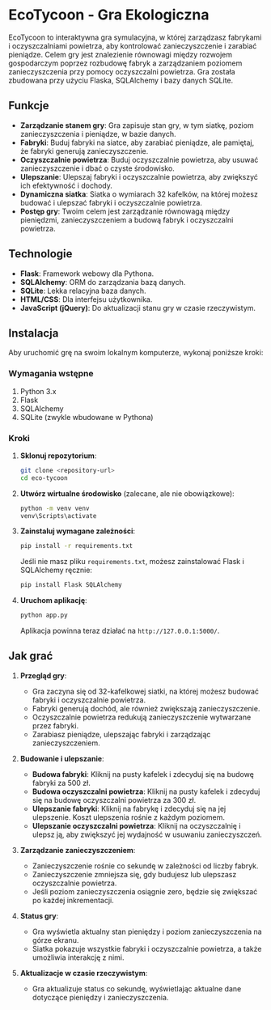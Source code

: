 # EcoTycoon - Gra Ekologiczna

EcoTycoon to interaktywna gra symulacyjna, w której zarządzasz fabrykami i oczyszczalniami powietrza, aby kontrolować zanieczyszczenie i zarabiać pieniądze. Celem gry jest znalezienie równowagi między rozwojem gospodarczym poprzez rozbudowę fabryk a zarządzaniem poziomem zanieczyszczenia przy pomocy oczyszczalni powietrza. Gra została zbudowana przy użyciu Flaska, SQLAlchemy i bazy danych SQLite.

## Funkcje

- **Zarządzanie stanem gry**: Gra zapisuje stan gry, w tym siatkę, poziom zanieczyszczenia i pieniądze, w bazie danych.
- **Fabryki**: Buduj fabryki na siatce, aby zarabiać pieniądze, ale pamiętaj, że fabryki generują zanieczyszczenie.
- **Oczyszczalnie powietrza**: Buduj oczyszczalnie powietrza, aby usuwać zanieczyszczenie i dbać o czyste środowisko.
- **Ulepszanie**: Ulepszaj fabryki i oczyszczalnie powietrza, aby zwiększyć ich efektywność i dochody.
- **Dynamiczna siatka**: Siatka o wymiarach 32 kafelków, na której możesz budować i ulepszać fabryki i oczyszczalnie powietrza.
- **Postęp gry**: Twoim celem jest zarządzanie równowagą między pieniędzmi, zanieczyszczeniem a budową fabryk i oczyszczalni powietrza.

## Technologie

- **Flask**: Framework webowy dla Pythona.
- **SQLAlchemy**: ORM do zarządzania bazą danych.
- **SQLite**: Lekka relacyjna baza danych.
- **HTML/CSS**: Dla interfejsu użytkownika.
- **JavaScript (jQuery)**: Do aktualizacji stanu gry w czasie rzeczywistym.

## Instalacja

Aby uruchomić grę na swoim lokalnym komputerze, wykonaj poniższe kroki:

### Wymagania wstępne

1. Python 3.x
2. Flask
3. SQLAlchemy
4. SQLite (zwykle wbudowane w Pythona)

### Kroki

1. **Sklonuj repozytorium**:

    ```bash
    git clone <repository-url>
    cd eco-tycoon
    ```

2. **Utwórz wirtualne środowisko** (zalecane, ale nie obowiązkowe):

    ```bash
    python -m venv venv
    venv\Scripts\activate
    ```

3. **Zainstaluj wymagane zależności**:

    ```bash
    pip install -r requirements.txt
    ```

    Jeśli nie masz pliku `requirements.txt`, możesz zainstalować Flask i SQLAlchemy ręcznie:

    ```bash
    pip install Flask SQLAlchemy
    ```

4. **Uruchom aplikację**:

    ```bash
    python app.py
    ```

    Aplikacja powinna teraz działać na `http://127.0.0.1:5000/`.

## Jak grać

1. **Przegląd gry**:
    - Gra zaczyna się od 32-kafelkowej siatki, na której możesz budować fabryki i oczyszczalnie powietrza.
    - Fabryki generują dochód, ale również zwiększają zanieczyszczenie.
    - Oczyszczalnie powietrza redukują zanieczyszczenie wytwarzane przez fabryki.
    - Zarabiasz pieniądze, ulepszając fabryki i zarządzając zanieczyszczeniem.

2. **Budowanie i ulepszanie**:
    - **Budowa fabryki**: Kliknij na pusty kafelek i zdecyduj się na budowę fabryki za 500 zł.
    - **Budowa oczyszczalni powietrza**: Kliknij na pusty kafelek i zdecyduj się na budowę oczyszczalni powietrza za 300 zł.
    - **Ulepszanie fabryki**: Kliknij na fabrykę i zdecyduj się na jej ulepszenie. Koszt ulepszenia rośnie z każdym poziomem.
    - **Ulepszanie oczyszczalni powietrza**: Kliknij na oczyszczalnię i ulepsz ją, aby zwiększyć jej wydajność w usuwaniu zanieczyszczeń.

3. **Zarządzanie zanieczyszczeniem**:
    - Zanieczyszczenie rośnie co sekundę w zależności od liczby fabryk.
    - Zanieczyszczenie zmniejsza się, gdy budujesz lub ulepszasz oczyszczalnie powietrza.
    - Jeśli poziom zanieczyszczenia osiągnie zero, będzie się zwiększać po każdej inkrementacji.

4. **Status gry**:
    - Gra wyświetla aktualny stan pieniędzy i poziom zanieczyszczenia na górze ekranu.
    - Siatka pokazuje wszystkie fabryki i oczyszczalnie powietrza, a także umożliwia interakcję z nimi.

5. **Aktualizacje w czasie rzeczywistym**:
    - Gra aktualizuje status co sekundę, wyświetlając aktualne dane dotyczące pieniędzy i zanieczyszczenia.
